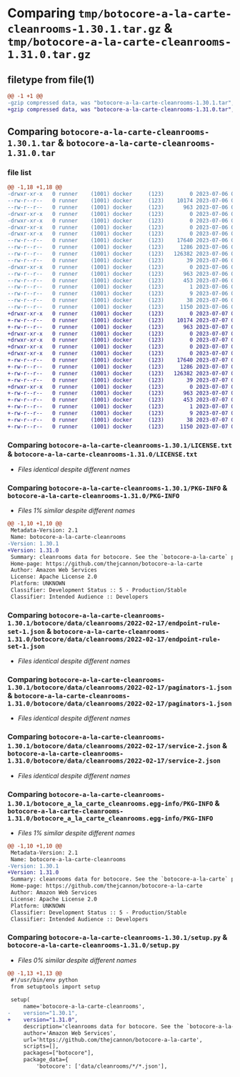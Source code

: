 # Comparing `tmp/botocore-a-la-carte-cleanrooms-1.30.1.tar.gz` & `tmp/botocore-a-la-carte-cleanrooms-1.31.0.tar.gz`

## filetype from file(1)

```diff
@@ -1 +1 @@
-gzip compressed data, was "botocore-a-la-carte-cleanrooms-1.30.1.tar", last modified: Thu Jul  6 01:44:57 2023, max compression
+gzip compressed data, was "botocore-a-la-carte-cleanrooms-1.31.0.tar", last modified: Fri Jul  7 01:43:48 2023, max compression
```

## Comparing `botocore-a-la-carte-cleanrooms-1.30.1.tar` & `botocore-a-la-carte-cleanrooms-1.31.0.tar`

### file list

```diff
@@ -1,18 +1,18 @@
-drwxr-xr-x   0 runner    (1001) docker     (123)        0 2023-07-06 01:44:57.970692 botocore-a-la-carte-cleanrooms-1.30.1/
--rw-r--r--   0 runner    (1001) docker     (123)    10174 2023-07-06 01:44:57.000000 botocore-a-la-carte-cleanrooms-1.30.1/LICENSE.txt
--rw-r--r--   0 runner    (1001) docker     (123)      963 2023-07-06 01:44:57.970692 botocore-a-la-carte-cleanrooms-1.30.1/PKG-INFO
-drwxr-xr-x   0 runner    (1001) docker     (123)        0 2023-07-06 01:44:57.970692 botocore-a-la-carte-cleanrooms-1.30.1/botocore/
-drwxr-xr-x   0 runner    (1001) docker     (123)        0 2023-07-06 01:44:57.970692 botocore-a-la-carte-cleanrooms-1.30.1/botocore/data/
-drwxr-xr-x   0 runner    (1001) docker     (123)        0 2023-07-06 01:44:57.970692 botocore-a-la-carte-cleanrooms-1.30.1/botocore/data/cleanrooms/
-drwxr-xr-x   0 runner    (1001) docker     (123)        0 2023-07-06 01:44:57.970692 botocore-a-la-carte-cleanrooms-1.30.1/botocore/data/cleanrooms/2022-02-17/
--rw-r--r--   0 runner    (1001) docker     (123)    17640 2023-07-06 01:44:40.000000 botocore-a-la-carte-cleanrooms-1.30.1/botocore/data/cleanrooms/2022-02-17/endpoint-rule-set-1.json
--rw-r--r--   0 runner    (1001) docker     (123)     1286 2023-07-06 01:44:40.000000 botocore-a-la-carte-cleanrooms-1.30.1/botocore/data/cleanrooms/2022-02-17/paginators-1.json
--rw-r--r--   0 runner    (1001) docker     (123)   126382 2023-07-06 01:44:40.000000 botocore-a-la-carte-cleanrooms-1.30.1/botocore/data/cleanrooms/2022-02-17/service-2.json
--rw-r--r--   0 runner    (1001) docker     (123)       39 2023-07-06 01:44:40.000000 botocore-a-la-carte-cleanrooms-1.30.1/botocore/data/cleanrooms/2022-02-17/waiters-2.json
-drwxr-xr-x   0 runner    (1001) docker     (123)        0 2023-07-06 01:44:57.970692 botocore-a-la-carte-cleanrooms-1.30.1/botocore_a_la_carte_cleanrooms.egg-info/
--rw-r--r--   0 runner    (1001) docker     (123)      963 2023-07-06 01:44:57.000000 botocore-a-la-carte-cleanrooms-1.30.1/botocore_a_la_carte_cleanrooms.egg-info/PKG-INFO
--rw-r--r--   0 runner    (1001) docker     (123)      453 2023-07-06 01:44:57.000000 botocore-a-la-carte-cleanrooms-1.30.1/botocore_a_la_carte_cleanrooms.egg-info/SOURCES.txt
--rw-r--r--   0 runner    (1001) docker     (123)        1 2023-07-06 01:44:57.000000 botocore-a-la-carte-cleanrooms-1.30.1/botocore_a_la_carte_cleanrooms.egg-info/dependency_links.txt
--rw-r--r--   0 runner    (1001) docker     (123)        9 2023-07-06 01:44:57.000000 botocore-a-la-carte-cleanrooms-1.30.1/botocore_a_la_carte_cleanrooms.egg-info/top_level.txt
--rw-r--r--   0 runner    (1001) docker     (123)       38 2023-07-06 01:44:57.970692 botocore-a-la-carte-cleanrooms-1.30.1/setup.cfg
--rw-r--r--   0 runner    (1001) docker     (123)     1150 2023-07-06 01:44:57.000000 botocore-a-la-carte-cleanrooms-1.30.1/setup.py
+drwxr-xr-x   0 runner    (1001) docker     (123)        0 2023-07-07 01:43:48.311218 botocore-a-la-carte-cleanrooms-1.31.0/
+-rw-r--r--   0 runner    (1001) docker     (123)    10174 2023-07-07 01:43:48.000000 botocore-a-la-carte-cleanrooms-1.31.0/LICENSE.txt
+-rw-r--r--   0 runner    (1001) docker     (123)      963 2023-07-07 01:43:48.311218 botocore-a-la-carte-cleanrooms-1.31.0/PKG-INFO
+drwxr-xr-x   0 runner    (1001) docker     (123)        0 2023-07-07 01:43:48.311218 botocore-a-la-carte-cleanrooms-1.31.0/botocore/
+drwxr-xr-x   0 runner    (1001) docker     (123)        0 2023-07-07 01:43:48.311218 botocore-a-la-carte-cleanrooms-1.31.0/botocore/data/
+drwxr-xr-x   0 runner    (1001) docker     (123)        0 2023-07-07 01:43:48.311218 botocore-a-la-carte-cleanrooms-1.31.0/botocore/data/cleanrooms/
+drwxr-xr-x   0 runner    (1001) docker     (123)        0 2023-07-07 01:43:48.311218 botocore-a-la-carte-cleanrooms-1.31.0/botocore/data/cleanrooms/2022-02-17/
+-rw-r--r--   0 runner    (1001) docker     (123)    17640 2023-07-07 01:43:28.000000 botocore-a-la-carte-cleanrooms-1.31.0/botocore/data/cleanrooms/2022-02-17/endpoint-rule-set-1.json
+-rw-r--r--   0 runner    (1001) docker     (123)     1286 2023-07-07 01:43:28.000000 botocore-a-la-carte-cleanrooms-1.31.0/botocore/data/cleanrooms/2022-02-17/paginators-1.json
+-rw-r--r--   0 runner    (1001) docker     (123)   126382 2023-07-07 01:43:28.000000 botocore-a-la-carte-cleanrooms-1.31.0/botocore/data/cleanrooms/2022-02-17/service-2.json
+-rw-r--r--   0 runner    (1001) docker     (123)       39 2023-07-07 01:43:28.000000 botocore-a-la-carte-cleanrooms-1.31.0/botocore/data/cleanrooms/2022-02-17/waiters-2.json
+drwxr-xr-x   0 runner    (1001) docker     (123)        0 2023-07-07 01:43:48.311218 botocore-a-la-carte-cleanrooms-1.31.0/botocore_a_la_carte_cleanrooms.egg-info/
+-rw-r--r--   0 runner    (1001) docker     (123)      963 2023-07-07 01:43:48.000000 botocore-a-la-carte-cleanrooms-1.31.0/botocore_a_la_carte_cleanrooms.egg-info/PKG-INFO
+-rw-r--r--   0 runner    (1001) docker     (123)      453 2023-07-07 01:43:48.000000 botocore-a-la-carte-cleanrooms-1.31.0/botocore_a_la_carte_cleanrooms.egg-info/SOURCES.txt
+-rw-r--r--   0 runner    (1001) docker     (123)        1 2023-07-07 01:43:48.000000 botocore-a-la-carte-cleanrooms-1.31.0/botocore_a_la_carte_cleanrooms.egg-info/dependency_links.txt
+-rw-r--r--   0 runner    (1001) docker     (123)        9 2023-07-07 01:43:48.000000 botocore-a-la-carte-cleanrooms-1.31.0/botocore_a_la_carte_cleanrooms.egg-info/top_level.txt
+-rw-r--r--   0 runner    (1001) docker     (123)       38 2023-07-07 01:43:48.311218 botocore-a-la-carte-cleanrooms-1.31.0/setup.cfg
+-rw-r--r--   0 runner    (1001) docker     (123)     1150 2023-07-07 01:43:48.000000 botocore-a-la-carte-cleanrooms-1.31.0/setup.py
```

### Comparing `botocore-a-la-carte-cleanrooms-1.30.1/LICENSE.txt` & `botocore-a-la-carte-cleanrooms-1.31.0/LICENSE.txt`

 * *Files identical despite different names*

### Comparing `botocore-a-la-carte-cleanrooms-1.30.1/PKG-INFO` & `botocore-a-la-carte-cleanrooms-1.31.0/PKG-INFO`

 * *Files 1% similar despite different names*

```diff
@@ -1,10 +1,10 @@
 Metadata-Version: 2.1
 Name: botocore-a-la-carte-cleanrooms
-Version: 1.30.1
+Version: 1.31.0
 Summary: cleanrooms data for botocore. See the `botocore-a-la-carte` package for more info.
 Home-page: https://github.com/thejcannon/botocore-a-la-carte
 Author: Amazon Web Services
 License: Apache License 2.0
 Platform: UNKNOWN
 Classifier: Development Status :: 5 - Production/Stable
 Classifier: Intended Audience :: Developers
```

### Comparing `botocore-a-la-carte-cleanrooms-1.30.1/botocore/data/cleanrooms/2022-02-17/endpoint-rule-set-1.json` & `botocore-a-la-carte-cleanrooms-1.31.0/botocore/data/cleanrooms/2022-02-17/endpoint-rule-set-1.json`

 * *Files identical despite different names*

### Comparing `botocore-a-la-carte-cleanrooms-1.30.1/botocore/data/cleanrooms/2022-02-17/paginators-1.json` & `botocore-a-la-carte-cleanrooms-1.31.0/botocore/data/cleanrooms/2022-02-17/paginators-1.json`

 * *Files identical despite different names*

### Comparing `botocore-a-la-carte-cleanrooms-1.30.1/botocore/data/cleanrooms/2022-02-17/service-2.json` & `botocore-a-la-carte-cleanrooms-1.31.0/botocore/data/cleanrooms/2022-02-17/service-2.json`

 * *Files identical despite different names*

### Comparing `botocore-a-la-carte-cleanrooms-1.30.1/botocore_a_la_carte_cleanrooms.egg-info/PKG-INFO` & `botocore-a-la-carte-cleanrooms-1.31.0/botocore_a_la_carte_cleanrooms.egg-info/PKG-INFO`

 * *Files 1% similar despite different names*

```diff
@@ -1,10 +1,10 @@
 Metadata-Version: 2.1
 Name: botocore-a-la-carte-cleanrooms
-Version: 1.30.1
+Version: 1.31.0
 Summary: cleanrooms data for botocore. See the `botocore-a-la-carte` package for more info.
 Home-page: https://github.com/thejcannon/botocore-a-la-carte
 Author: Amazon Web Services
 License: Apache License 2.0
 Platform: UNKNOWN
 Classifier: Development Status :: 5 - Production/Stable
 Classifier: Intended Audience :: Developers
```

### Comparing `botocore-a-la-carte-cleanrooms-1.30.1/setup.py` & `botocore-a-la-carte-cleanrooms-1.31.0/setup.py`

 * *Files 0% similar despite different names*

```diff
@@ -1,13 +1,13 @@
 #!/usr/bin/env python
 from setuptools import setup
 
 setup(
     name='botocore-a-la-carte-cleanrooms',
-    version="1.30.1",
+    version="1.31.0",
     description='cleanrooms data for botocore. See the `botocore-a-la-carte` package for more info.',
     author='Amazon Web Services',
     url='https://github.com/thejcannon/botocore-a-la-carte',
     scripts=[],
     packages=["botocore"],
     package_data={
         'botocore': ['data/cleanrooms/*/*.json'],
```

